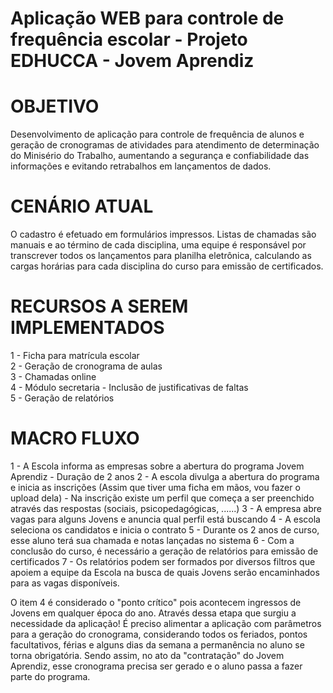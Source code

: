 # Aplicação WEB para controle de frequência escolar - Projeto EDHUCCA - Jovem Aprendiz

# OBJETIVO
Desenvolvimento de aplicação para controle de frequência de alunos e geração de cronogramas de atividades para atendimento de determinação do Minisério do Trabalho, aumentando a segurança e confiabilidade das informações e evitando retrabalhos em lançamentos de dados.

# CENÁRIO ATUAL
O cadastro é efetuado em formulários impressos. Listas de chamadas são manuais e ao término de cada disciplina, uma equipe é responsável por transcrever todos os lançamentos para planilha eletrônica, calculando as cargas horárias para cada disciplina do curso para emissão de certificados.

# RECURSOS A SEREM IMPLEMENTADOS
1 - Ficha para matrícula escolar <br>
2 - Geração de cronograma de aulas <br>
3 - Chamadas online <br>
4 - Módulo secretaria - Inclusão de justificativas de faltas <br>
5 - Geração de relatórios

# MACRO FLUXO
1 - A Escola informa as empresas sobre a abertura do programa Jovem Aprendiz - Duração de 2 anos
2 - A escola divulga a abertura do programa e inicia as inscrições (Assim que tiver uma ficha em mãos, vou fazer o upload dela) - Na inscrição existe um perfil que começa a ser preenchido através das respostas (sociais, psicopedagógicas, ......)
3 - A empresa abre vagas para alguns Jovens e anuncia qual perfil está buscando
4 - A escola seleciona os candidatos e inicia o contrato
5 - Durante os 2 anos de curso, esse aluno terá sua chamada e notas lançadas no sistema
6 - Com a conclusão do curso, é necessário a geração de relatórios para emissão de certificados
7 - Os relatórios podem ser formados por diversos filtros que apoiem a equipe da Escola na busca de quais Jovens serão encaminhados para as vagas disponíveis.

O item 4 é considerado o "ponto crítico" pois acontecem ingressos de Jovens em qualquer época do ano. Através dessa etapa que surgiu a necessidade da aplicação! É preciso alimentar a aplicação com parâmetros para a geração do cronograma, considerando todos os feriados, pontos facultativos, férias e alguns dias da semana a permanência no aluno se torna obrigatória.
Sendo assim, no ato da "contratação" do Jovem Aprendiz, esse cronograma precisa ser gerado e o aluno passa a fazer parte do programa.
